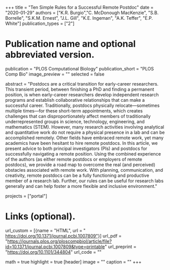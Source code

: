 +++
title = "Ten Simple Rules for a Successful Remote Postdoc"
date = "2020-01-29"
authors = ["K.R. Burgio","C. McDonough MacKenzie", "S.B. Borrelle", "S.K.M. Ernest", "J.L. Gill", "K.E. Ingeman", "A.K. Teffer", "E.P. White"]
publication_types = ["2"]

# Publication name and optional abbreviated version.
publication = "PLOS Computational Biology"
publication_short = "PLOS Comp Bio"
image_preview = ""
selected = false

abstract = "Postdocs are a critical transition for early-career researchers. This transient period, between finishing a PhD and finding a permanent position, is when early-career researchers develop independent research programs and establish collaborative relationships that can make a successful career. Traditionally, postdocs physically relocate—sometimes multiple times—for these short-term appointments, which creates challenges that can disproportionately affect members of traditionally underrepresented groups in science, technology, engineering, and mathematics (STEM). However, many research activities involving analytical and quantitative work do not require a physical presence in a lab and can be accomplished remotely. Other fields have embraced remote work, yet many academics have been hesitant to hire remote postdocs. In this article, we present advice to both principal investigators (PIs) and postdocs for successfully navigating a remote position. Using the combined experience of the authors (as either remote postdocs or employers of remote postdocs), we provide a road map to overcome the real (and perceived) obstacles associated with remote work. With planning, communication, and creativity, remote postdocs can be a fully functioning and productive member of a research lab. Further, our rules can be useful for research labs generally and can help foster a more flexible and inclusive environment."

projects = ["portal"]

# Links (optional).
url_custom = [{name = "HTML", url = " https://doi.org/10.1371/journal.pcbi.1007809"}]
url_pdf = "https://journals.plos.org/ploscompbiol/article/file?id=10.1371/journal.pcbi.1007809&type=printable"
url_preprint = "https://doi.org/10.1101/344804"
url_code = ""

math = true
highlight = true
[header]
image = ""
caption = ""
+++


